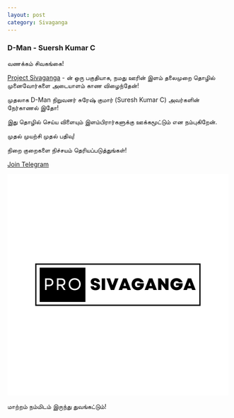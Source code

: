 ```yaml
---
layout: post
category: Sivaganga
---
```


### D-Man - Suersh Kumar C

வணக்கம் சிவகங்கை!

[Project Sivaganga](http://vallarasu.in/project-sivaganga.html) - ன் ஒரு பகுதியாக,
நமது ஊரின் இளம் தலைமுறை 
தொழில் முனைவோர்களை 
அடையாளம் காண விழைந்தேன்!

முதலாக D-Man நிறுவனர் 
சுரேஷ் குமார் (Suresh Kumar C) அவர்களின் 
நேர்காணல் இதோ!

இது தொழில் செய்ய விளையும் 
இளம்பிரார்களுக்கு 
ஊக்கமூட்டும் என நம்புகிறேன்.

முதல் முயற்சி 
முதல் பதிவு!

நிறை குறைகளை 
நிச்சயம் தெரியப்படுத்துங்கள்!

[Join Telegram](https://t.me/+avpDNJ-CHWxiYWY1)

![Project Sivaganga](https://raw.githubusercontent.com/VallarasuS/Vallarasu.in/master/docs/_screenshots/Pro-Sivaganga.png)

மாற்றம் நம்மிடம் இருந்து துவங்கட்டும்!